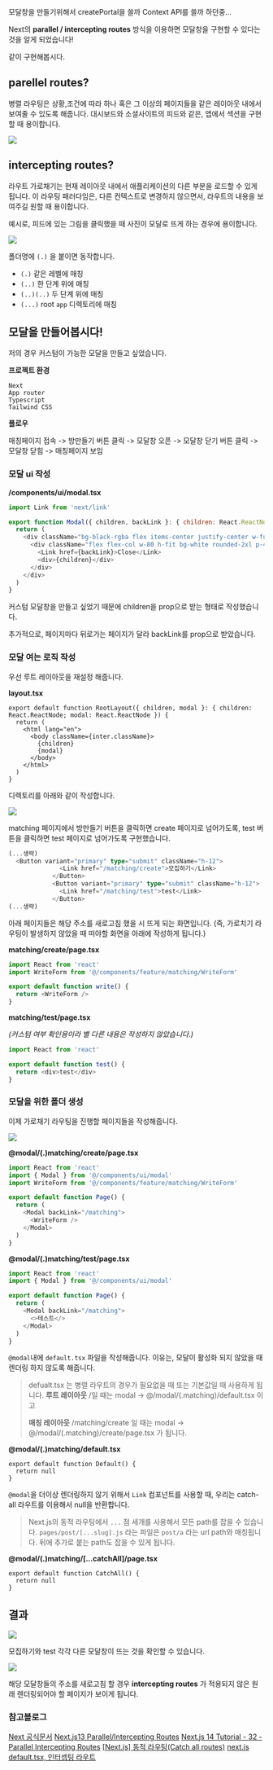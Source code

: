 모달창을 만들기위해서 createPortal을 쓸까 Context API를 쓸까 하던중... 

Next의 **parallel / intercepting routes** 방식을 이용하면 모달창을 구현할 수 있다는 것을 알게 되었습니다!

같이 구현해봅시다.

## parellel routes?

병렬 라우팅은 상황,조건에 따라 하나 혹은 그 이상의 페이지들을 같은 레이아웃 내에서 보여줄 수 있도록 해줍니다. 대시보드와 소셜사이트의 피드와 같은, 앱에서 섹션을 구현할 때 용이합니다.

![](https://velog.velcdn.com/images/hyeonzii/post/40524cf2-257a-4210-97f5-1833ea2014f5/image.png)


## intercepting routes? 

라우트 가로채기는 현재 레이아웃 내에서 애플리케이션의 다른 부분을 로드할 수 있게 됩니다. 이 라우팅 패러다임은, 다른 컨텍스트로 변경하지 않으면서, 라우트의 내용을 보여주길 원할 때 용이합니다.

예시로, 피드에 있는 그림을 클릭했을 때 사진이 모달로 뜨게 하는 경우에 용이합니다.

![](https://velog.velcdn.com/images/hyeonzii/post/6d658222-17da-4f1e-b832-722211594ca1/image.png)

폴더명에 `(.)` 을 붙이면 동작합니다.

- `(.)` 같은 레벨에 매칭
- `(..)` 한 단계 위에 매칭
- `(..)(..)` 두 단계 위에 매칭
- `(...)` root `app` 디렉토리에 매칭

## 모달을 만들어봅시다!

저의 경우 커스텀이 가능한 모달을 만들고 싶었습니다.

**프로젝트 환경**
```
Next
App router
Typescript
Tailwind CSS
```

**플로우**

매칭페이지 접속 -> 방만들기 버튼 클릭 -> 모달창 오픈 -> 모달창 닫기 버튼 클릭 -> 모달창 닫힘 -> 매칭페이지 보임

### 모달 ui 작성

**/components/ui/modal.tsx**

```js
import Link from 'next/link'

export function Modal({ children, backLink }: { children: React.ReactNode; backLink: string }) {
  return (
    <div className="bg-black-rgba flex items-center justify-center w-full h-dvh fixed top-0 right-0 left-0">
      <div className="flex flex-col w-80 h-fit bg-white rounded-2xl p-4">
        <Link href={backLink}>Close</Link>
        <div>{children}</div>
      </div>
    </div>
  )
}
```

커스텀 모달창을 만들고 싶었기 때문에 children을 prop으로 받는 형태로 작성했습니다.

추가적으로, 페이지마다 뒤로가는 페이지가 달라 backLink를 prop으로 받았습니다.

### 모달 여는 로직 작성

우선 루트 레이아웃을 재설정 해줍니다.

**layout.tsx**

```tsx
export default function RootLayout({ children, modal }: { children: React.ReactNode; modal: React.ReactNode }) {
  return (
    <html lang="en">
      <body className={inter.className}>
        {children}
        {modal}
      </body>
    </html>
  )
}
```

디렉토리를 아래와 같이 작성합니다.

![](https://velog.velcdn.com/images/hyeonzii/post/e5e44af1-8cda-48c8-b6d6-ee9d3f2fe69f/image.png)

matching 페이지에서 
방만들기 버튼을 클릭하면 create 페이지로 넘어가도록,
test 버튼을 클릭하면 test 페이지로 넘어가도록 구현했습니다.

```ts
(...생략)
  <Button variant="primary" type="submit" className="h-12">
              <Link href="/matching/create">모집하기</Link>
            </Button>
            <Button variant="primary" type="submit" className="h-12">
              <Link href="/matching/test">test</Link>
            </Button>
(...생략)
```

아래 페이지들은 해당 주소를 새로고침 했을 시 뜨게 되는 화면입니다.
(즉, 가로치기 라우팅이 발생하지 않았을 때 떠야할 화면을 아래에 작성하게 됩니다.)

**matching/create/page.tsx**
```ts
import React from 'react'
import WriteForm from '@/components/feature/matching/WriteForm'

export default function write() {
  return <WriteForm />
}
```

**matching/test/page.tsx**

_(커스텀 여부 확인용이라 별 다른 내용은 작성하지 않았습니다.)_

```ts
import React from 'react'

export default function test() {
  return <div>test</div>
}

```

### 모달을 위한 폴더 생성

이제 가로채기 라우팅을 진행할 페이지들을 작성해줍니다.

![](https://velog.velcdn.com/images/hyeonzii/post/172a7873-e0c5-4a2f-b378-f5d8369e4ea6/image.png)

**@modal/(.)matching/create/page.tsx**
```ts
import React from 'react'
import { Modal } from '@/components/ui/modal'
import WriteForm from '@/components/feature/matching/WriteForm'

export default function Page() {
  return (
    <Modal backLink="/matching">
      <WriteForm />
    </Modal>
  )
}
```

**@modal/(.)matching/test/page.tsx**
```ts
import React from 'react'
import { Modal } from '@/components/ui/modal'

export default function Page() {
  return (
    <Modal backLink="/matching">
      <>테스트</>
    </Modal>
  )
}
```

`@modal`내에 `default.tsx` 파일을 작성해줍니다.
이유는, 모달이 활성화 되지 않았을 때 렌더링 하지 않도록 해줍니다.

> defualt.tsx 는 병렬 라우트의 경우가 필요없을 때 또는 기본값일 때 사용하게 됩니다.
> **루트 레이아웃**
> /일 때는 modal -> @/modal/(.matching)/default.tsx 이고
>
> **매칭 레이아웃**
> /matching/create 일 때는
> modal -> @/modal/(.matching)/create/page.tsx 가 됩니다.

**@modal/(.)matching/default.tsx**

```tsx
export default function Default() {
  return null
}
```

`@modal`을 더이상 렌더링하지 않기 위해서 `Link` 컴포넌트를 사용할 때, 우리는 catch-all 라우트를 이용해서 null을 반환합니다.

> Next.js의 동적 라우팅에서 `...` 점 세개를 사용해서 모든 path를 잡을 수 있습니다.
> `pages/post/[...slug].js` 라는 파일은 `post/a` 라는 url path와 매칭됩니다. 뒤에 추가로 붙는 path도 잡을 수 있게 됩니다.

**@modal/(.)matching/[...catchAll]/page.tsx**

```tsx
export default function CatchAll() {
  return null
}
```

## 결과
![](https://velog.velcdn.com/images/hyeonzii/post/46a650cd-c0ab-444d-9776-757ea1bb588a/image.gif)

모집하기와 test 각각 다른 모달창이 뜨는 것을 확인할 수 있습니다.

![](https://velog.velcdn.com/images/hyeonzii/post/ed2fd479-6562-4b8a-ae11-bf37c49da049/image.gif)

해당 모달창들의 주소를 새로고침 할 경우 **intercepting routes** 가 적용되지 않은 원래 렌더링되어야 할 페이지가 보이게 됩니다.

### 참고블로그

[Next 공식문서](https://nextjs.org/docs/app/building-your-application/routing/parallel-routes#opening-the-modal)
[Next.js13 Parallel/Intercepting Routes](https://velog.io/@jay/Parallel-Routes)
[Next.js 14 Tutorial - 32 - Parallel Intercepting Routes](https://www.youtube.com/watch?v=mVOvx9eVHg0)
[[Next.js] 동적 라우팅(Catch all routes)](https://velog.io/@fkszm3/Next.js-%EB%8F%99%EC%A0%81-%EB%9D%BC%EC%9A%B0%ED%8C%85Catch-all-routes)
[next.js default.tsx, 인터셉팅 라우트](https://velog.io/@tkrhdrhkdduf/next.js-default.tsx-%EC%9D%B8%ED%84%B0%EC%85%89%ED%8C%85-%EB%9D%BC%EC%9A%B0%ED%8A%B8)
